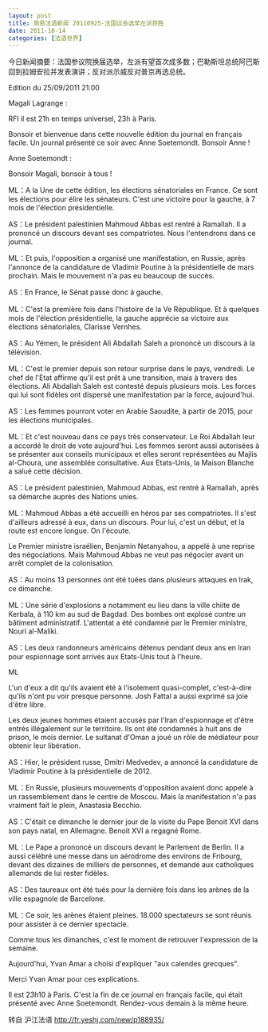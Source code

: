 ```yaml
---
layout: post
title: 简易法语新闻 20110925-法国议会选举左派获胜
date: 2011-10-14
categories: [法语世界]  
---
```


今日新闻摘要：法国参议院换届选举，左派有望首次成多数；巴勒斯坦总统阿巴斯回到拉姆安拉并发表演讲；反对派示威反对普京再选总统。

Edition du 25/09/2011 21:00

Magali Lagrange :

RFI il est 21h en temps universel, 23h à Paris.

Bonsoir et bienvenue dans cette nouvelle édition du journal en français facile. Un journal présenté ce soir avec Anne Soetemondt. Bonsoir Anne !

Anne Soetemondt :

Bonsoir Magali, bonsoir à tous !

ML：A la Une de cette édition, les élections sénatoriales en France. Ce sont les élections pour élire les sénateurs. C'est une victoire pour la gauche, à 7 mois de l'élection présidentielle.

AS：Le président palestinien Mahmoud Abbas est rentré à Ramallah. Il a prononcé un discours devant ses compatriotes. Nous l'entendrons dans ce journal.

ML：Et puis, l'opposition a organisé une manifestation, en Russie, après l'annonce de la candidature de Vladimir Poutine à la présidentielle de mars prochain. Mais le mouvement n'a pas eu beaucoup de succès.

AS：En France, le Sénat passe donc à gauche.

ML：C'est la première fois dans l'histoire de la Ve République. Et à quelques mois de l'élection présidentielle, la gauche apprécie sa victoire aux élections sénatoriales, Clarisse Vernhes.

AS：Au Yémen, le président Ali Abdallah Saleh a prononcé un discours à la télévision.

ML：C'est le premier depuis son retour surprise dans le pays, vendredi. Le chef de l'Etat affirme qu'il est prêt à une transition, mais à travers des élections. Ali Abdallah Saleh est contesté depuis plusieurs mois. Les forces qui lui sont fidèles ont dispersé une manifestation par la force, aujourd'hui.

AS：Les femmes pourront voter en Arabie Saoudite, à partir de 2015, pour les élections municipales.

ML：Et c'est nouveau dans ce pays très conservateur. Le Roi Abdallah leur a accordé le droit de vote aujourd'hui. Les femmes seront aussi autorisées à se présenter aux conseils municipaux et elles seront représentées au Majlis al-Choura, une assemblée consultative. Aux Etats-Unis, la Maison Blanche a salué cette décision.

AS：Le président palestinien, Mahmoud Abbas, est rentré à Ramallah, après sa démarche auprès des Nations unies.

ML：Mahmoud Abbas a été accueilli en héros par ses compatriotes. Il s'est d'ailleurs adressé à eux, dans un discours. Pour lui, c'est un début, et la route est encore longue. On l'écoute.

Le Premier ministre israélien, Benjamin Netanyahou, a appelé à une reprise des négociations. Mais Mahmoud Abbas ne veut pas négocier avant un arrêt complet de la colonisation.

AS：Au moins 13 personnes ont été tuées dans plusieurs attaques en Irak, ce dimanche.

ML：Une série d'explosions a notamment eu lieu dans la ville chiite de Kerbala, à 110 km au sud de Bagdad. Des bombes ont explosé contre un bâtiment administratif. L'attentat a été condamné par le Premier ministre, Nouri al-Maliki.

AS：Les deux randonneurs américains détenus pendant deux ans en Iran pour espionnage sont arrivés aux Etats-Unis tout à l'heure.

ML

L'un d'eux a dit qu'ils avaient été à l'isolement quasi-complet, c'est-à-dire qu'ils n'ont pu voir presque personne. Josh Fattal a aussi exprimé sa joie d'être libre.

Les deux jeunes hommes étaient accusés par l'Iran d'espionnage et d'être entrés illégalement sur le territoire. Ils ont été condamnés à huit ans de prison, le mois dernier. Le sultanat d'Oman a joué un rôle de médiateur pour obtenir leur libération.

AS：Hier, le président russe, Dmitri Medvedev, a annoncé la candidature de Vladimir Poutine à la présidentielle de 2012.

ML：En Russie, plusieurs mouvements d'opposition avaient donc appelé à un rassemblement dans le centre de Moscou. Mais la manifestation n'a pas vraiment fait le plein, Anastasia Becchio.

AS：C'était ce dimanche le dernier jour de la visite du Pape Benoit XVI dans son pays natal, en Allemagne. Benoit XVI a regagné Rome.

ML：Le Pape a prononcé un discours devant le Parlement de Berlin. Il a aussi célébré une messe dans un aérodrome des environs de Fribourg, devant des dizaines de milliers de personnes, et demandé aux catholiques allemands de lui rester fidèles.

AS：Des taureaux ont été tués pour la dernière fois dans les arènes de la ville espagnole de Barcelone.

ML：Ce soir, les arènes étaient pleines. 18.000 spectateurs se sont réunis pour assister à ce dernier spectacle.

Comme tous les dimanches, c'est le moment de retrouver l'expression de la semaine.

Aujourd'hui, Yvan Amar a choisi d'expliquer "aux calendes grecques".

Merci Yvan Amar pour ces explications.

Il est 23h10 à Paris. C'est la fin de ce journal en français facile, qui était présenté avec Anne Soetemondt. Rendez-vous demain à la même heure.

转自 沪江法语 http://fr.yeshj.com/new/p188935/
